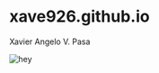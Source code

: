 # xave926.github.io
Xavier Angelo V. Pasa

![hey](https://www.google.com/url?sa=i&url=https%3A%2F%2Fwww.pinterest.com%2Fpin%2Fim-speechless--297167275422547721%2F&psig=AOvVaw365SqZywOzN4Ecn23MPYmJ&ust=1702002094479000&source=images&cd=vfe&opi=89978449&ved=0CBIQjRxqFwoTCIiR7_2k_IIDFQAAAAAdAAAAABAH)

